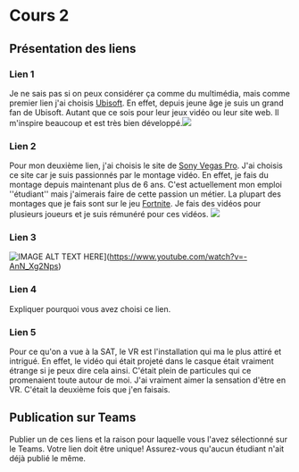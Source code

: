 # Cours 2
## Présentation des liens

### Lien 1 
Je ne sais pas si on peux considérer ça comme du multimédia, mais comme premier lien j'ai choisis [Ubisoft](https://www.ubisoft.com/en-us/). En effet, depuis jeune âge je suis un grand fan de Ubisoft. Autant que ce sois pour leur jeux vidéo ou leur site web. Il m'inspire beaucoup et est très bien développé.![](https://s.dou.ua/storage-files/ubisoft-1400.jpg)

### Lien 2 
Pour mon deuxième lien, j'ai choisis le site de [Sony Vegas Pro](https://www.vegascreativesoftware.com/ca/vegas-pro/). J'ai choisis ce site car je suis passionnés par le montage vidéo. En effet, je fais du montage depuis maintenant plus de 6 ans. C'est actuellement mon emploi ''étudiant'' mais j'aimerais faire de cette passion un métier. La plupart des montages que je fais sont sur le jeu [Fortnite](https://www.epicgames.com/fortnite/en-US/home?sessionInvalidated=true). Je fais des vidéos pour plusieurs joueurs et je suis rémunéré pour ces vidéos. ![](https://4.img-dpreview.com/files/p/E~C480x0S1440x1080T1200x900~articles/6120107436/Screen7_Pro_Color_VectorScope_.png)
### Lien 3 
![IMAGE ALT TEXT HERE](https://i-mom.unimedias.fr/2021/04/23/spider_man_new_generation_sony1.jpg)](https://www.youtube.com/watch?v=-AnN_Xg2Nps)

### Lien 4 
Expliquer pourquoi vous avez choisi ce lien. 

### Lien 5 
Pour ce qu'on a vue à la SAT, le VR est l'installation qui ma le plus attiré et intrigué. En effet, le vidéo qui était projeté dans le casque était vraiment étrange si je peux dire cela ainsi. C'était plein de particules qui ce promenaient toute autour de moi. J'ai vraiment aimer la sensation d'être en VR. C'était la deuxième fois que j'en faisais.
## Publication sur Teams
Publier un de ces liens et la raison pour laquelle vous l'avez sélectionné sur le Teams. Votre lien doit être unique! Assurez-vous qu'aucun étudiant n'ait déjà publié le même. 
